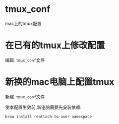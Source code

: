 # tmux_conf
mac上的tmux配置

# 在已有的tmux上修改配置

编辑`.tmux_conf`文件

# 新换的mac电脑上配置tmux

新建`.tmux_conf`文件

使本配置生效前,新电脑需要先安装依赖:
```
brew install reattach-to-user-namespace
```
